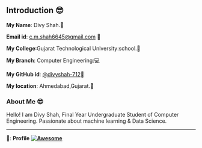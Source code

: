 ## Introduction :sunglasses:

**My Name**: Divy Shah.:boy:

**Email id**: c.m.shah6645@gmail.com :email:

**My College**:Gujarat Technological University:school.:school:

**My Branch**: Computer Engineering::computer:

**My GitHub id**: [@divyshah-712](https://github.com/divyshah-1712):link:

**My location**: Ahmedabad,Gujarat.:house_with_garden:

### About Me :sunglasses:
Hello! I am Divy Shah, Final Year Undergraduate Student of Computer Engineering.
Passionate about machine learning & Data Science.


---

 :link:: **Profile**  **[![Awesome](https://awesome.re/badge.svg)](https://github.com/divyshah-1712)**
